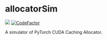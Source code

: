 # allocatorSim

[![](https://img.shields.io/badge/license-BSD--3--Clause-blue?logo=github)](https://github.com/Lin-Mao/allocatorSim/blob/main/LICENSE)
[![CodeFactor](https://www.codefactor.io/repository/github/lin-mao/torch-allocator/badge)](https://www.codefactor.io/repository/github/lin-mao/torch-allocator)

A simulator of PyTorch CUDA Caching Allocator.

